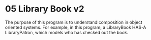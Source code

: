 # 05 Library Book v2

The purpose of this program is to understand composition in object oriented systems. For example, in this program, a LibraryBook HAS-A LibraryPatron, which models who has checked out the book.
